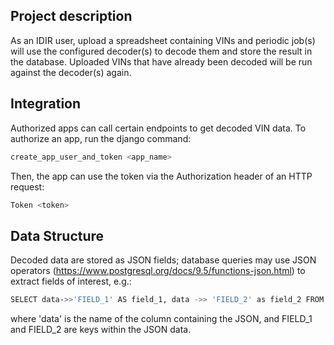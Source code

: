 ## Project description

As an IDIR user, upload a spreadsheet containing VINs and periodic job(s) will use the configured decoder(s) to decode them and store the result in the database. Uploaded VINs that have already been decoded will be run against the decoder(s) again.

## Integration

Authorized apps can call certain endpoints to get decoded VIN data. To authorize an app, run the django command:

```sh
create_app_user_and_token <app_name>
```

Then, the app can use the token via the Authorization header of an HTTP request: 

```sh
Token <token>
```

## Data Structure

Decoded data are stored as JSON fields; database queries may use JSON operators (https://www.postgresql.org/docs/9.5/functions-json.html) to extract fields of interest, e.g.:

```sh
SELECT data->>'FIELD_1' AS field_1, data ->> 'FIELD_2' as field_2 FROM table;
```

where 'data' is the name of the column containing the JSON, and FIELD_1 and FIELD_2 are keys within the JSON data.